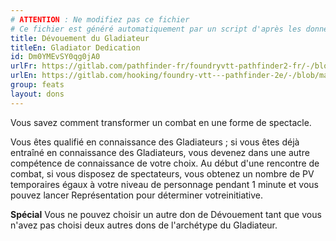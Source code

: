 ```yaml
---
# ATTENTION : Ne modifiez pas ce fichier
# Ce fichier est généré automatiquement par un script d'après les données du module Foundry VTT officiel et de sa traduction
title: Dévouement du Gladiateur
titleEn: Gladiator Dedication
id: Dm0YMEvSY0qg0jA0
urlFr: https://gitlab.com/pathfinder-fr/foundryvtt-pathfinder2-fr/-/blob/master/data/feats/Dm0YMEvSY0qg0jA0.htm
urlEn: https://gitlab.com/hooking/foundry-vtt---pathfinder-2e/-/blob/master/packs/data/feats.db/gladiator-dedication.json
group: feats
layout: dons
---
```

Vous savez comment transformer un combat en une forme de spectacle.

Vous êtes qualifié en connaissance des Gladiateurs ; si vous êtes déjà entraîné en connaissance des Gladiateurs, vous devenez dans une autre compétence de connaissance de votre choix. Au début d'une rencontre de combat, si vous disposez de spectateurs, vous obtenez un nombre de PV temporaires égaux à votre niveau de personnage pendant 1 minute et vous pouvez lancer Représentation pour déterminer votreinitiative.

**Spécial** Vous ne pouvez choisir un autre don de Dévouement tant que vous n'avez pas choisi deux autres dons de l'archétype du Gladiateur.


